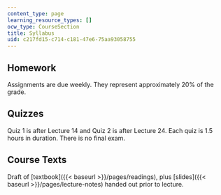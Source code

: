 ```yaml
---
content_type: page
learning_resource_types: []
ocw_type: CourseSection
title: Syllabus
uid: c217fd15-c714-c181-47e6-75aa93058755
---
```


Homework
--------

Assignments are due weekly. They represent approximately 20% of the grade.

Quizzes
-------

Quiz 1 is after Lecture 14 and Quiz 2 is after Lecture 24. Each quiz is 1.5 hours in duration. There is no final exam.

Course Texts
------------

Draft of [textbook]({{< baseurl >}}/pages/readings), plus [slides]({{< baseurl >}}/pages/lecture-notes) handed out prior to lecture.
